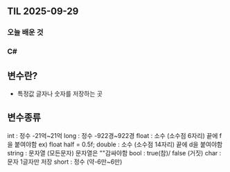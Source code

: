 ## TIL 2025-09-29

### 오늘 배운 것

### C#
## 변수란?
- 특정값 글자나 숫자를 저장하는 곳

## 변수종류
int : 정수 -21억~21억
long : 정수 -922경~922경
float : 소수 (소수점 6자리) 끝에 f을 붙여야함 ex) float half = 0.5f;
double : 소수 (소수점 14자리) 끝에 d을 붙여야함
string : 문자열 (모든문자) 문자열은 ""감싸야함
bool : true(참)/ false (거짓)
char : 문자 1글자만 저장
short : 정수 (약-6만~6만)
